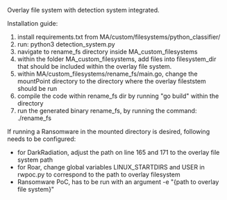 Overlay file system with detection system integrated.

Installation guide:
1. install requirements.txt from MA/custom/filesystems/python_classifier/
2. run: python3 detection_system.py
3. navigate to rename_fs directory inside MA_custom_filesystems
4. within the folder MA_custom_filesystems, add files into filesystem_dir that should be included within the overlay file system.
5. within MA/custom_filesystems/rename_fs/main.go, change the mountPoint directory to the directory where the overlay fileststem should be run
6. compile the code within rename_fs dir by running "go build" within the directory
7. run the generated binary rename_fs, by running the command: ./rename_fs

If running a Ransomware in the mounted directory is desired, following needs to be configured:
  - for DarkRadiation, adjust the path on line 165 and 171 to the overlay file system path
  - for Roar, change global variables LINUX_STARTDIRS and USER in rwpoc.py to correspond to the path to overlay filesystem
  - Ransomware PoC, has to be run with an argument -e "{path to overlay file system}"